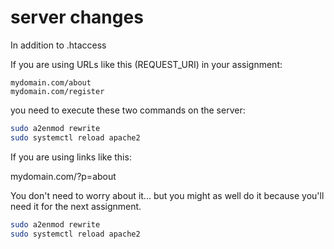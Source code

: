 # server changes

In addition to .htaccess

If you are using URLs like this (REQUEST_URI) in your
assignment:

```
mydomain.com/about
mydomain.com/register
```

you need to execute these two commands on the server:

```bash
sudo a2enmod rewrite
sudo systemctl reload apache2
```

If you are using links like this:

mydomain.com/?p=about

You don't need to worry about it... but you might as well do it
because you'll need it for the next assignment.

```bash
sudo a2enmod rewrite
sudo systemctl reload apache2
```